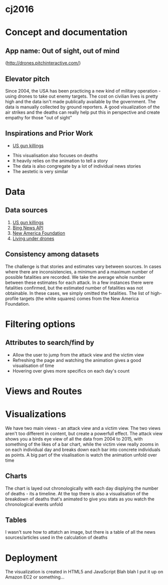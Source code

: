 # cj2016

# Concept and documentation


## App name: Out of sight, out of mind
(http://drones.pitchinteractive.com/)


## Elevator pitch

Since 2004, the USA has been practicing a new kind of military operation - using drones to take out enemy targets. The cost on civilian lives is pretty high and the data isn't made publically available by the government.
The data is manually collected by ground reporters. A good visualization of the air strikes and the deaths can really help put this in perspective and create empathy for those "out of sight"

## Inspirations and Prior Work

- [US gun killings](guns.periscopic.com)
+ This visualisation also focuses on deaths
+ It heavily relies on the animation to tell a story
+ The data is also congregate by a lot of individual news stories
+ The aestetic is very similar

# Data

## Data sources

1. [US gun killings](guns.periscopic.com)
2. [Bing News API](https://code.msdn.microsoft.com/bing)
3. [New America Foundation](http://counterterrorism.newamerica.net/about/militants)
4. [Living under drones](http://www.livingunderdrones.org/)

## Consistency among datasets

The challenge is that stories and estimates vary between sources. In cases where there are inconsistencies, a minimum and a maximum number of possible fatalities are recorded. We take the average whole number between these estimates for each attack. In a few instances there were fatalities confirmed, but the estimated number of fatalities was not obtainable. In these cases, we simply omitted the fatalities. The list of high-profile targets (the white squares) comes from the New America Foundation.


# Filtering options

## Attributes to search/find by

- Allow the user to jump from the attack view and the victim view
- Refreshing the page and watching the animation gives a good visualisation of time
- Hovering over gives more specifics on each day's count


# Views and Routes



# Visualizations
We have two main views - an attack view and a victim view. The two views aren't too different in content, but create a powerfull effect. 
The attack view shows you a birds eye view of all the data from 2004 to 2015, with something of the likes of a bar chart, while the victim view really zooms in on each individual day and breaks down each bar into concrete individuals as points.
A big part of the visalisation is watch the animation unfold over time


## Charts

The chart is layed out chronologically with each day displying the number of deaths - its a timeline. At the top there is also a visualisation of the breakdown of deaths that's animated to give you stats as you watch the chronological events unfold



## Tables

I wasn't sure how to attatch an image, but there is a table of all the news sources/articles used in the calculation of deaths





# Deployment

The visualization is created in HTML5 and JavaScript
Blah blah I put it up on Amazon EC2 or something...
